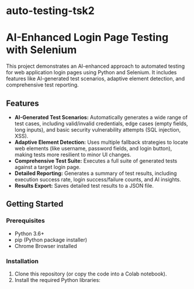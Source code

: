 # auto-testing-tsk2
# AI-Enhanced Login Page Testing with Selenium

This project demonstrates an AI-enhanced approach to automated testing for web application login pages using Python and Selenium. It includes features like AI-generated test scenarios, adaptive element detection, and comprehensive test reporting.

## Features

- **AI-Generated Test Scenarios:** Automatically generates a wide range of test cases, including valid/invalid credentials, edge cases (empty fields, long inputs), and basic security vulnerability attempts (SQL injection, XSS).
- **Adaptive Element Detection:** Uses multiple fallback strategies to locate web elements (like username, password fields, and login button), making tests more resilient to minor UI changes.
- **Comprehensive Test Suite:** Executes a full suite of generated tests against a target login page.
- **Detailed Reporting:** Generates a summary of test results, including execution success rate, login success/failure counts, and AI insights.
- **Results Export:** Saves detailed test results to a JSON file.

## Getting Started

### Prerequisites

- Python 3.6+
- pip (Python package installer)
- Chrome Browser installed

### Installation

1. Clone this repository (or copy the code into a Colab notebook).
2. Install the required Python libraries:
